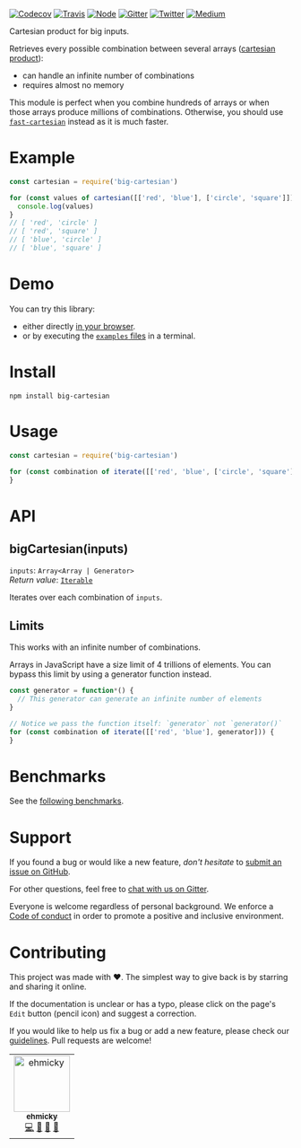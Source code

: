 [![Codecov](https://img.shields.io/codecov/c/github/ehmicky/big-cartesian.svg?label=tested&logo=codecov)](https://codecov.io/gh/ehmicky/big-cartesian)
[![Travis](https://img.shields.io/badge/cross-platform-4cc61e.svg?logo=travis)](https://travis-ci.org/ehmicky/big-cartesian)
[![Node](https://img.shields.io/node/v/big-cartesian.svg?logo=node.js)](https://www.npmjs.com/package/big-cartesian)
[![Gitter](https://img.shields.io/gitter/room/ehmicky/big-cartesian.svg?logo=gitter)](https://gitter.im/ehmicky/big-cartesian)
[![Twitter](https://img.shields.io/badge/%E2%80%8B-twitter-4cc61e.svg?logo=twitter)](https://twitter.com/intent/follow?screen_name=ehmicky)
[![Medium](https://img.shields.io/badge/%E2%80%8B-medium-4cc61e.svg?logo=medium)](https://medium.com/@ehmicky)

Cartesian product for big inputs.

Retrieves every possible combination between several arrays
([cartesian product](https://en.wikipedia.org/wiki/Cartesian_product)):

- can handle an infinite number of combinations
- requires almost no memory

This module is perfect when you combine hundreds of arrays or when those arrays
produce millions of combinations. Otherwise, you should use
[`fast-cartesian`](https://github.com/ehmicky/fast-cartesian) instead as it is
much faster.

# Example

<!-- eslint-disable fp/no-loops -->

```js
const cartesian = require('big-cartesian')

for (const values of cartesian([['red', 'blue'], ['circle', 'square']])) {
  console.log(values)
}
// [ 'red', 'circle' ]
// [ 'red', 'square' ]
// [ 'blue', 'circle' ]
// [ 'blue', 'square' ]
```

# Demo

You can try this library:

- either directly [in your browser](https://repl.it/@ehmicky/big-cartesian).
- or by executing the [`examples` files](examples/README.md) in a terminal.

# Install

```
npm install big-cartesian
```

# Usage

<!-- eslint-disable fp/no-loops, no-empty -->

```js
const cartesian = require('big-cartesian')

for (const combination of iterate([['red', 'blue', ['circle', 'square']]])) {
}
```

# API

## bigCartesian(inputs)

`inputs`: `Array<Array | Generator>`<br> _Return value_:
[`Iterable`](https://developer.mozilla.org/en-US/docs/Web/JavaScript/Reference/Iteration_protocols)

Iterates over each combination of `inputs`.

## Limits

This works with an infinite number of combinations.

Arrays in JavaScript have a size limit of 4 trillions of elements. You can
bypass this limit by using a generator function instead.

<!-- eslint-disable fp/no-loops, no-empty -->

```js
const generator = function*() {
  // This generator can generate an infinite number of elements
}

// Notice we pass the function itself: `generator` not `generator()`
for (const combination of iterate([['red', 'blue'], generator])) {
}
```

# Benchmarks

See the
[following benchmarks](https://github.com/ehmicky/fast-cartesian#benchmarks).

# Support

If you found a bug or would like a new feature, _don't hesitate_ to
[submit an issue on GitHub](../../issues).

For other questions, feel free to
[chat with us on Gitter](https://gitter.im/ehmicky/big-cartesian).

Everyone is welcome regardless of personal background. We enforce a
[Code of conduct](CODE_OF_CONDUCT.md) in order to promote a positive and
inclusive environment.

# Contributing

This project was made with ❤️. The simplest way to give back is by starring and
sharing it online.

If the documentation is unclear or has a typo, please click on the page's `Edit`
button (pencil icon) and suggest a correction.

If you would like to help us fix a bug or add a new feature, please check our
[guidelines](CONTRIBUTING.md). Pull requests are welcome!

<!-- Thanks go to our wonderful contributors: -->

<!-- ALL-CONTRIBUTORS-LIST:START -->
<!-- prettier-ignore -->
<table><tr><td align="center"><a href="https://twitter.com/ehmicky"><img src="https://avatars2.githubusercontent.com/u/8136211?v=4" width="100px;" alt="ehmicky"/><br /><sub><b>ehmicky</b></sub></a><br /><a href="https://github.com/ehmicky/big-cartesian/commits?author=ehmicky" title="Code">💻</a> <a href="#design-ehmicky" title="Design">🎨</a> <a href="#ideas-ehmicky" title="Ideas, Planning, & Feedback">🤔</a> <a href="https://github.com/ehmicky/big-cartesian/commits?author=ehmicky" title="Documentation">📖</a></td></tr></table>

<!-- ALL-CONTRIBUTORS-LIST:END -->
